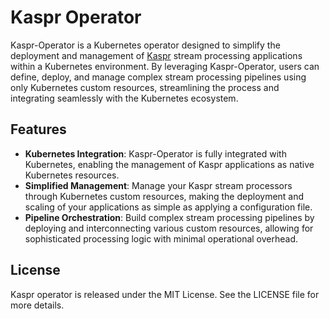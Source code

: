 # Kaspr Operator

Kaspr-Operator is a Kubernetes operator designed to simplify the deployment and management of [Kaspr](https://github.com/TotalWineLabs/kaspr) stream processing applications within a Kubernetes environment. By leveraging Kaspr-Operator, users can define, deploy, and manage complex stream processing pipelines using only Kubernetes custom resources, streamlining the process and integrating seamlessly with the Kubernetes ecosystem.

## Features

- **Kubernetes Integration**: Kaspr-Operator is fully integrated with Kubernetes, enabling the management of Kaspr applications as native Kubernetes resources.
- **Simplified Management**: Manage your Kaspr stream processors through Kubernetes custom resources, making the deployment and scaling of your applications as simple as applying a configuration file.
- **Pipeline Orchestration**: Build complex stream processing pipelines by deploying and interconnecting various custom resources, allowing for sophisticated processing logic with minimal operational overhead.

## License

Kaspr operator is released under the MIT License. See the LICENSE file for more details.
